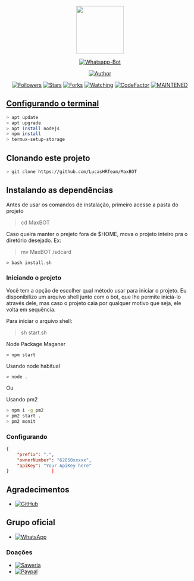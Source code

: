 <p align="center">
<img src="https://static.wikia.nocookie.net/kenja-no-mago/images/8/85/Sizilien_von_klode_1.jpg/revision/latest/top-crop/width/300/height/300?cb=20190417164406" width="128" height="128"/>
</p>
<p align="center">
<a href="#"><img title="Whatsapp-Bot" src="https://img.shields.io/badge/Projeto Max Bot 2.0-green?colorA=%23ff0000&colorB=%23017e40&style=for-the-badge"></a>
</p>
<p align="center">
<a href="https://github.com/LucasHRTeam"><img title="Author" src="https://img.shields.io/badge/Author-LucasHRTeam-red.svg?style=for-the-badge&logo=github"></a>
</p>
<p align="center">
<a href="https://github.com/LucasHRTeam/followers"><img title="Followers" src="https://img.shields.io/github/followers/LucasHRTeam?color=blue&style=flat-square"></a>
<a href="https://github.com/LucasHRTeam/MaxBOT/stargazers/"><img title="Stars" src="https://img.shields.io/github/stars/LucasHRTeam/MaxBOT?color=red&style=flat-square"></a>
<a href="https://github.com/LucasHRTeam/MaxBOT/network/members"><img title="Forks" src="https://img.shields.io/github/forks/LucasHRTeam/MaxBOT?color=red&style=flat-square"></a>
<a href="https://github.com/LucasHRTeam/MaxBOT/watchers"><img title="Watching" src="https://img.shields.io/github/watchers/LucasHRTeam/MaxBOT?label=Watchers&color=blue&style=flat-square"></a>
<a href="https://www.codefactor.io/repository/github/LucasHRTeam/MaxBOT"><img src="https://www.codefactor.io/repository/github/LucasHRTeam/MaxBOT/badge" alt="CodeFactor" /></a>
<a href="#"><img title="MAINTENED" src="https://img.shields.io/badge/MAINTENED-YES-blue.svg"</a>
</p>

## Configurando o terminal

```bash
> apt update
> apt upgrade
> apt install nodejs
> npm install
> termux-setup-storage
```

## Clonando este projeto

```bash
> git clone https://github.com/LucasHRTeam/MaxBOT
```

## Instalando as dependências
Antes de usar os comandos de instalação, 
primeiro acesse a pasta do projeto

> cd MaxBOT

Caso queira manter o prejeto fora de $HOME,
mova o projeto inteiro pra o diretório desejado.
Ex:

> mv MaxBOT /sdcard
```
> bash install.sh
```

### Iniciando o projeto
Você tem a opção de escolher qual método usar
para iniciar o projeto. Eu disponibilizo um arquivo shell
junto com o bot, que lhe permite iniciá-lo através dele,
mas caso o projeto caia por qualquer motivo que seja, ele volta em sequência.

Para iniciar o arquivo shell:
> sh start.sh

Node Package Maganer
```
> npm start
```

Usando node habitual
```
> node .
```
Ou

Usando pm2
```bash
> npm i -g pm2
> pm2 start .
> pm2 monit
```

### Configurando
```json
{
	"prefix": ".",
	"ownerNumber": "62858xxxxx",
	"apiKey": "Your ApiKey here"
}                |
```
## Agradecimentos
* <a href="https://github.com/adiwajshing/Baileys"><img alt="GitHub" src="https://img.shields.io/badge/adiwajshing/Baileys%20-%23121011.svg?&style=for-the-badge&logo=github&logoColor=white"/></a>

## Grupo oficial
* <a href="https://chat.whatsapp.com/HCgJgeBcP4K8jRPb2TiR8B"><img alt="WhatsApp" src="https://img.shields.io/badge/WhatsApp%20Group-25D366?style=for-the-badge&logo=whatsapp&logoColor=white"/></a>

### Doações
* <a href="https://saweria.co/donate/LucasHRTeam"><img alt="Saweria" src="https://img.shields.io/badge/Saweria-F16061?style=for-the-badge&logo=ko-fi&logoColor=white" /></a>
* <a href="https://paypal.me/LucasHRTeam"><img alt="Paypal" src="https://img.shields.io/badge/PayPal-00457C?style=for-the-badge&logo=paypal&logoColor=white" /></a>
